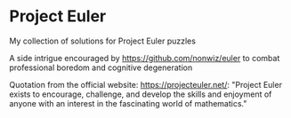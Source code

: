 # Project Euler
My collection of solutions for Project Euler puzzles

A side intrigue encouraged by https://github.com/nonwiz/euler to combat professional boredom and cognitive degeneration

Quotation from the official website: https://projecteuler.net/: "Project Euler exists to encourage, challenge, and develop the skills and enjoyment of anyone with an interest in the fascinating world of mathematics."
